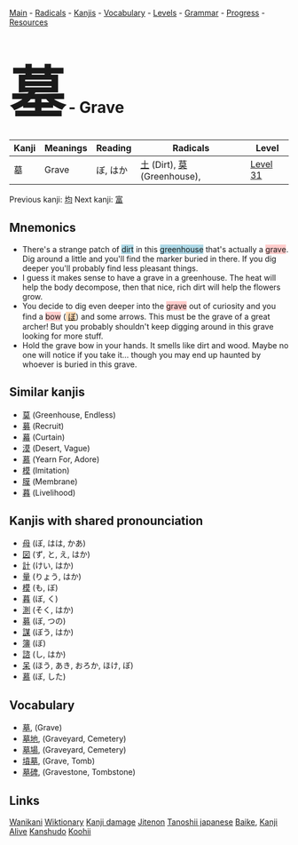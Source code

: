 <style> bigfont {font-size: 100px}</style>
[Main](../README.md) -
[Radicals](../radicals.md) -
[Kanjis](../kanjis.md) -
[Vocabulary](../vocabulary.md) -
[Levels](../levels.md) -
[Grammar](../grammar.md) - 
[Progress](../progress.md) -
[Resources](../resources.md)
# <bigfont> 墓</bigfont> - Grave 

| Kanji | Meanings | Reading | Radicals | Level |
| --- | --- | --- | --- | --- |
| 墓 | Grave | ぼ, はか | [土](../radicals/土.md) (Dirt), [莫](../radicals/莫.md) (Greenhouse),  | [Level 31](../levels/wk_level31.md) |

Previous kanji: [均](均.md) Next kanji: [富](富.md) 

## Mnemonics
 * There's a strange patch of <span style="background-color:#ADD8E6"> dirt</span> in this <span style="background-color:#ADD8E6"> greenhouse</span> that's actually a <span style="background-color:#ffcccb"> grave</span>. Dig around a little and you'll find the marker buried in there. If you dig deeper you'll probably find less pleasant things.
* I guess it makes sense to have a grave in a greenhouse. The heat will help the body decompose, then that nice, rich dirt will help the flowers grow.
* You decide to dig even deeper into the <span style="background-color:#ffcccb"> grave</span> out of curiosity and you find a <span style="background-color:#ffcccb"> bow</span> (<span style="background-color:#fed8b1"> [ぼ](https://jisho.org/search/ぼ)</span>) and some arrows. This must be the grave of a great archer! But you probably shouldn't keep digging around in this grave looking for more stuff.
* Hold the grave bow in your hands. It smells like dirt and wood. Maybe no one will notice if you take it... though you may end up haunted by whoever is buried in this grave.


## Similar kanjis
 * [莫](莫.md) (Greenhouse, Endless)
* [募](募.md) (Recruit)
* [幕](幕.md) (Curtain)
* [漠](漠.md) (Desert, Vague)
* [慕](慕.md) (Yearn For, Adore)
* [模](模.md) (Imitation)
* [膜](膜.md) (Membrane)
* [暮](暮.md) (Livelihood)



## Kanjis with shared pronounciation
 * [母](母.md) (ぼ, はは, かあ)
* [図](図.md) (ず, と, え, はか)
* [計](計.md) (けい, はか)
* [量](量.md) (りょう, はか)
* [模](模.md) (も, ぼ)
* [暮](暮.md) (ぼ, く)
* [測](測.md) (そく, はか)
* [募](募.md) (ぼ, つの)
* [謀](謀.md) (ぼう, はか)
* [簿](簿.md) (ぼ)
* [諮](諮.md) (し, はか)
* [呆](呆.md) (ほう, あき, おろか, ほけ, ぼ)
* [慕](慕.md) (ぼ, した)



## Vocabulary
 * [墓](../vocabulary/墓.md), (Grave)
* [墓地](../vocabulary/墓.md), (Graveyard, Cemetery)
* [墓場](../vocabulary/墓.md), (Graveyard, Cemetery)
* [墳墓](../vocabulary/墓.md), (Grave, Tomb)
* [墓碑](../vocabulary/墓.md), (Gravestone, Tombstone)




## Links 


[Wanikani](https://www.wanikani.com/kanji/墓)
[Wiktionary](https://en.wiktionary.org/wiki/墓)
[Kanji damage](http://www.kanjidamage.com/kanji/search?utf8=✓&q=墓)
[Jitenon](https://jitenon.com/kanji/墓)
[Tanoshii japanese](https://www.tanoshiijapanese.com/dictionary/kanji.cfm?k=墓)
[Baike](https://baike.baidu.com/item/墓),
[Kanji Alive](https://app.kanjialive.com/墓)
[Kanshudo](https://www.kanshudo.com/searchmn?q=墓)
[Koohii](https://kanji.koohii.com/study/kanji/墓)
